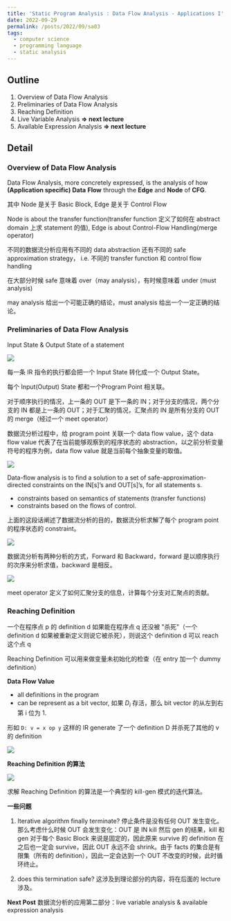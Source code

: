 ```yaml
---
title: 'Static Program Analysis : Data Flow Analysis - Applications I'
date: 2022-09-29
permalink: /posts/2022/09/sa03
tags:
  - computer science
  - programming language
  - static analysis
---
```

## Outline
1. Overview of Data Flow Analysis
2. Preliminaries of Data Flow Analysis
3. Reaching Definition
4. Live Variable Analysis **=> next lecture**
5. Available Expression Analysis **=> next lecture**

## Detail

### Overview of Data Flow Analysis

Data Flow Analysis, more concretely expressed, is the analysis of how **(Application specific) Data** **Flow** through the **Edge** and **Node** of **CFG**.

其中 Node 是关于 Basic Block, Edge 是关于 Control Flow

Node is about the transfer function(transfer function 定义了如何在 abstract domain 上求 statement 的值), Edge is about Control-Flow Handling(merge operator)

不同的数据流分析应用有不同的 data abstraction 还有不同的 safe approximation strategy， i.e. 不同的 transfer function 和 control flow handling

在大部分时候 safe 意味着 over（may analysis），有时候意味着 under (must analysis)

may analysis 给出一个可能正确的结论，must analysis 给出一个一定正确的结论。

### Preliminaries of Data Flow Analysis

Input State & Output State of a statement

![](https://github.com/tiebreaker4869/images/blob/main/post/sa031.png?raw=true)

每一条 IR 指令的执行都会把一个 Input State 转化成一个 Output State。

每个 Input(Output) State 都和一个Program Point 相关联。

对于顺序执行的情况，上一条的 OUT 是下一条的 IN；对于分支的情况，两个分支的 IN 都是上一条的 OUT；对于汇聚的情况，汇聚点的 IN 是所有分支的 OUT 的 merge（经过一个 meet operator）

数据流分析过程中，给 program point 关联一个 data flow value，这个 data flow value 代表了在当前能够观察到的程序状态的 abstraction，以之前分析变量符号的程序为例，data flow value 就是当前每个抽象变量的取值。

![](https://github.com/tiebreaker4869/images/blob/main/post/sa032.png?raw=true)

Data-flow analysis is to find a solution to a set of safe-approximation-directed constraints on the IN[s]’s and OUT[s]’s, for all statements s. 
- constraints based on semantics of statements (transfer functions) 
- constraints based on the flows of control.

上面的这段话阐述了数据流分析的目的，数据流分析求解了每个 program point 的程序状态的 constraint。

![](https://github.com/tiebreaker4869/images/blob/main/post/sa033.png?raw=true)

数据流分析有两种分析的方式，Forward 和 Backward，forward 是以顺序执行的次序来分析求值，backward 是相反。

![](https://github.com/tiebreaker4869/images/blob/main/post/sa034.png?raw=true)

meet operator 定义了如何汇聚分支的信息，计算每个分支对汇聚点的贡献。

### Reaching Definition

一个在程序点 p 的 definition d 如果能在程序点 q 还没被 "杀死"（一个 definition d 如果被重新定义则说它被杀死），则说这个 definition d 可以 reach 这个点 q

Reaching Definition 可以用来做变量未初始化的检查（在 entry 加一个 dummy definition）

**Data Flow Value**
- all definitions in the program
- can be represent as a bit vector, 如果 $D_i$ 存活，那么 bit vector 的从左到右第 i 位为 1.

形如 `D: v = x op y` 这样的 IR generate 了一个 definition D 并杀死了其他的 v 的 definition

![](https://github.com/tiebreaker4869/images/blob/main/post/sa035.png?raw=true)

**Reaching Definition 的算法**

![](https://github.com/tiebreaker4869/images/blob/main/post/sa036.png?raw=true)

求解 Reaching Definition 的算法是一个典型的 kill-gen 模式的迭代算法。

**一些问题**

1. Iterative algorithm finally terminate?
停止条件是没有任何 OUT 发生变化。那么考虑什么时候 OUT 会发生变化：OUT 是 IN kill 然后 gen 的结果，kill 和 gen 对于每个 Basic Block 来说是固定的，因此原来 survive 的 definition 在之后也一定会 survive，因此 OUT 永远不会 shrink。由于 facts 的集合是有限集（所有的 definition），因此一定会达到一个 OUT 不改变的时候，此时循环终止。

2. does this termination safe?
这涉及到理论部分的内容，将在后面的 lecture 涉及。

**Next Post**
数据流分析的应用第二部分：live variable analysis & available expression analysis
